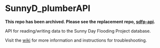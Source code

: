 # SunnyD_plumberAPI

**This repo has been archived. Please see the replacement repo, [sdfp-api](https://github.com/sunny-day-flooding-project/sdfp-api).**

API for reading/writing data to the Sunny Day Flooding Project database.

Visit the [wiki](https://github.com/SunnyD-Flood-Sensor-Network/SunnyD_plumberAPI/wiki) for more information and instructions for troubleshooting.
